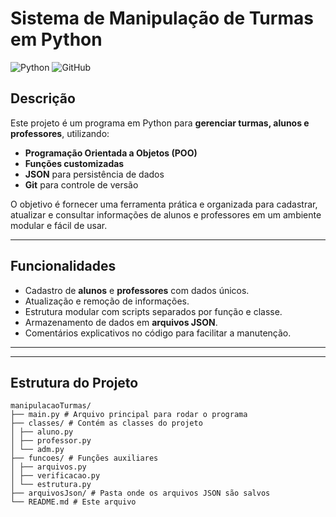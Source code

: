 # Sistema de Manipulação de Turmas em Python

![Python](https://img.shields.io/badge/Python-3.x-blue)
![GitHub](https://img.shields.io/badge/Git-GitHub-orange)

## Descrição
Este projeto é um programa em Python para **gerenciar turmas, alunos e professores**, utilizando:  

- **Programação Orientada a Objetos (POO)**
- **Funções customizadas**
- **JSON** para persistência de dados
- **Git** para controle de versão

O objetivo é fornecer uma ferramenta prática e organizada para cadastrar, atualizar e consultar informações de alunos e professores em um ambiente modular e fácil de usar.

---

## Funcionalidades
- Cadastro de **alunos** e **professores** com dados únicos.
- Atualização e remoção de informações.
- Estrutura modular com scripts separados por função e classe.
- Armazenamento de dados em **arquivos JSON**.
- Comentários explicativos no código para facilitar a manutenção.

---



---

## Estrutura do Projeto

```
manipulacaoTurmas/
├── main.py # Arquivo principal para rodar o programa
├── classes/ # Contém as classes do projeto
│ ├── aluno.py
│ ├── professor.py
│ └── adm.py
├── funcoes/ # Funções auxiliares
│ ├── arquivos.py
│ ├── verificacao.py
│ └── estrutura.py
├── arquivosJson/ # Pasta onde os arquivos JSON são salvos
└── README.md # Este arquivo
```


